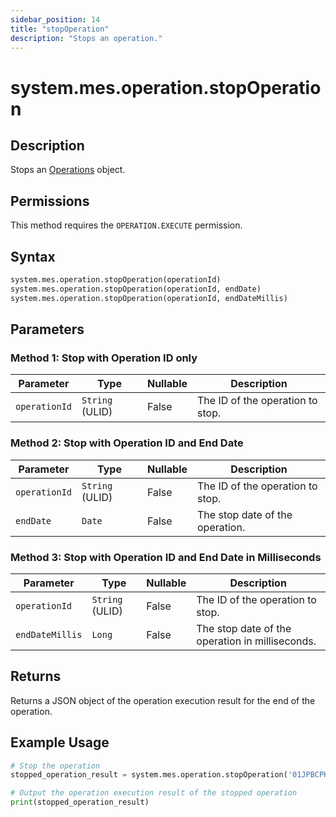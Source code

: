 ```yaml
---
sidebar_position: 14
title: "stopOperation"
description: "Stops an operation."
---
```


# system.mes.operation.stopOperation

## Description

Stops an [Operations](../../data-model/operation-model/operation) object.


## Permissions

This method requires the `OPERATION.EXECUTE` permission.

## Syntax

```python
system.mes.operation.stopOperation(operationId)
system.mes.operation.stopOperation(operationId, endDate)
system.mes.operation.stopOperation(operationId, endDateMillis)
```

## Parameters

### Method 1: Stop with Operation ID only

| Parameter     | Type            | Nullable | Description                      |
|---------------|-----------------|----------|----------------------------------|
| `operationId` | `String` (ULID) | False    | The ID of the operation to stop. |

### Method 2: Stop with Operation ID and End Date

| Parameter     | Type            | Nullable | Description                      |
|---------------|-----------------|----------|----------------------------------|
| `operationId` | `String` (ULID) | False    | The ID of the operation to stop. |
| `endDate`     | `Date`          | False    | The stop date of the operation.  |

### Method 3: Stop with Operation ID and End Date in Milliseconds

| Parameter       | Type            | Nullable | Description                                     |
|-----------------|-----------------|----------|-------------------------------------------------|
| `operationId`   | `String` (ULID) | False    | The ID of the operation to stop.                |
| `endDateMillis` | `Long`          | False    | The stop date of the operation in milliseconds. |

## Returns

Returns a JSON object of the operation execution result for the end of the operation.

## Example Usage

```python
# Stop the operation
stopped_operation_result = system.mes.operation.stopOperation('01JPBCPKSR-972W3V0Y-H00NNSKQ')

# Output the operation execution result of the stopped operation
print(stopped_operation_result)
```

